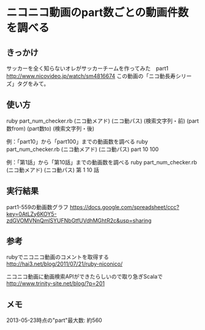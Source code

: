 # ニコニコ動画のpart数ごとの動画件数を調べる

## きっかけ
サッカーを全く知らないオレがサッカーチームを作ってみた　part1
http://www.nicovideo.jp/watch/sm4816674
この動画の「ニコ動長寿シリーズ」タグをみて。

## 使い方
ruby part_num_checker.rb (ニコ動メアド) (ニコ動パス) (検索文字列・前) (part数from) (part数to) (検索文字列・後)

例：「part10」から「part100」までの動画数を調べる
ruby part_num_checker.rb (ニコ動メアド) (ニコ動パス) part 10 100

例：「第1話」から「第10話」までの動画数を調べる
ruby part_num_checker.rb (ニコ動メアド) (ニコ動パス) 第 1 10 話

## 実行結果
part1-559の動画数グラフ
https://docs.google.com/spreadsheet/ccc?key=0AtLZy6KOY5-zdGVOMVNnQmlSYUFNbGtfUVdhMGhtR2c&usp=sharing

## 参考
rubyでニコニコ動画のコメントを取得する
http://hai3.net/blog/2011/07/21/ruby-niconico/

ニコニコ動画に動画検索APIができたらしいので取り急ぎScalaで
http://www.trinity-site.net/blog/?p=201

## メモ
2013-05-23時点の"part"最大数: 約560